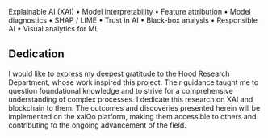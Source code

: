 Explainable AI (XAI) • Model interpretability • Feature attribution • Model diagnostics • SHAP / LIME • Trust in AI • Black-box analysis • Responsible AI • Visual analytics for ML

## Dedication

I would like to express my deepest gratitude to the Hood Research Department, whose work inspired this project. Their guidance taught me to question foundational knowledge and to strive for a comprehensive understanding of complex processes. I dedicate this research on XAI and blockchain to them. The outcomes and discoveries presented herein will be implemented on the xaiQo platform, making them accessible to others and contributing to the ongoing advancement of the field.

